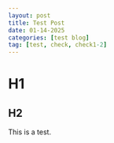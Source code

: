 ```yaml
---
layout: post
title: Test Post
date: 01-14-2025
categories: [test blog]
tag: [test, check, check1-2]
---
```


# H1
## H2
This is a test.
